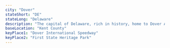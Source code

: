 ```yaml
---
city: "Dover"
stateShort: "DE"
stateLong: "Delaware"
description: "The capital of Delaware, rich in history, home to Dover Air Force Base and NASCAR racing at Dover Motor Speedway."
baseLocation: "Kent County"
keyPlace1: "Dover International Speedway"
keyPlace2: "First State Heritage Park"
---
```

